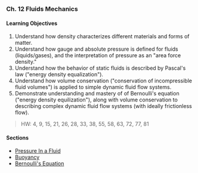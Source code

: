 ### Ch. 12 Fluids Mechanics

#### Learning Objectives
1. Understand how density characterizes different materials and forms of matter.
2. Understand how gauge and absolute pressure is defined for fluids (liquids/gases), and the interpretation of pressure as an "area force density."
3. Understand how the behavior of static fluids is described by Pascal's law ("energy density equalization").
4. Understand how volume conservation ("conservation of incompressible fluid volumes") is applied to simple dynamic fluid flow systems.
5. Demonstrate understanding and mastery of of Bernoulli's equation ("energy density equilization"), along with volume conservation to describing complex dynamic fluid flow systems (with ideally frictionless flow).

> HW: 4, 9, 15, 21, 26, 28, 33, 38, 55, 58, 63, 72, 77, 81

#### Sections
+ [Pressure In a Fluid](/phys208a/topics/pressure_in_a_fluid.html)
+ [Buoyancy](/phys208a/topics/buoyancy.html)
+ [Bernoulli's Equation](/phys208a/topics/bernoullis_equation.html)
